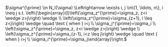 $\sigma^{\prime} \in N_I(\sigma) \Leftrightarrow \exists i, j \in\{1, \ldots, n\}, i \neq j s.t. \left\{\begin{array}{l}\left(\sigma_z^{\prime}=\sigma_z, z<i \wedge z>j\right) \wedge \\ \left(\sigma_z^{\prime}=\sigma_{z+1}, i \leq z<j\right) \wedge \quad \text { when } i<j \\ \sigma_j^{\prime}=\sigma_i \\ \left(\sigma_z^{\prime}=\sigma_z, z<i \wedge z>j\right) \wedge \\ \left(\sigma_z^{\prime}=\sigma_{z-1}, i<z \leq j\right) \wedge \quad \text { when } i>j \\ \sigma_i^{\prime}=\sigma_j\end{array}\right.$
